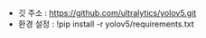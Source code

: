 - 깃 주소 : https://github.com/ultralytics/yolov5.git
- 환경 설정 : !pip install -r yolov5/requirements.txt
